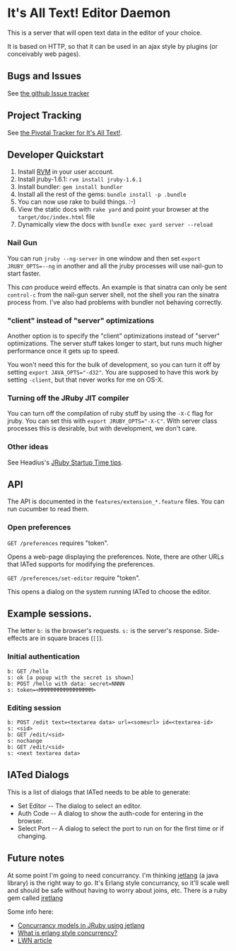 # It's All Text! Editor Daemon

This is a server that will open text data in the editor of your
choice.

It is based on HTTP, so that it can be used in an ajax style by
plugins (or conceivably web pages).

## Bugs and Issues

See [the github Issue tracker](https://github.com/docwhat/iated/issues)

## Project Tracking

See
[the Pivotal Tracker for It's All Text!](https://www.pivotaltracker.com/projects/178151).

## Developer Quickstart

1. Install [RVM](https://rvm.beginrescueend.com/) in your user
account.
2. Install jruby-1.6.1: `rvm install jruby-1.6.1`
3. Install bundler: `gem install bundler`
4. Install all the rest of the gems: `bundle install -p .bundle`
5. You can now use rake to build things. :-)
6. View the static docs with `rake yard`  and point your browser at
the `target/doc/index.html` file
7. Dynamically view the docs with `bundle exec yard server --reload`

### Nail Gun

You can run `jruby --ng-server` in one window and then set
`export JRUBY_OPTS=--ng` in another and all the jruby processes will
use nail-gun to start faster.

This *can*  produce weird effects.  An example is that sinatra can
only be sent `control-c`  from the nail-gun server shell, not the
shell you ran the sinatra process  from. I've also had problems with
bundler not behaving correctly.

### "client" instead of "server" optimizations

Another option is to specify the "client" optimizations instead of
"server" optimizations.  The server stuff takes longer to start, but
runs much higher performance once it gets up to speed.

You won't need this for the bulk of development, so you can turn it
off by setting `export JAVA_OPTS="-d32"`.  You are supposed to have this work
by setting `-client`, but that never works for me on OS-X.

### Turning off the JRuby JIT compiler

You can turn off the compilation of ruby stuff by using the `-X-C`
flag for jruby.  You can set this with `export
JRUBY_OPTS="-X-C"`. With server class processes this is desirable, but
with development, we don't care.

### Other ideas

See Headius's [JRuby Startup Time tips](http://blog.headius.com/2010/03/jruby-startup-time-tips.html).

## API

The API is documented in the `features/extension_*.feature` files. You
can run cucumber to read them.

### Open preferences

`GET /preferences` requires "token".

Opens a web-page displaying the preferences.  Note, there are other
URLs that IATed supports for modifying the preferences.

`GET /preferences/set-editor` require "token".

This opens  a dialog on the system running IATed to choose the editor.

## Example sessions.

The letter `b:` is the browser's requests. `s:` is the server's
response.  Side-effects are in square braces (`[]`).

### Initial authentication

    b: GET /hello
    s: ok [a popup with the secret is shown]
    b: POST /hello with data: secret=NNNN
    s: token=<MMMMMMMMMMMMMMMMM>

### Editing session

    b: POST /edit text=<textarea data> url=<someurl> id=<textarea-id>
    s: <sid>
    b: GET /edit/<sid>
    s: nochange
    b: GET /edit/<sid>
    s: <next textarea data>

## IATed Dialogs

This is a list of dialogs that IATed needs to be able to generate:

* Set Editor -- The dialog to select an editor.
* Auth Code -- A dialog to show the auth-code for entering in the
  browser.
* Select Port -- A dialog to select the port to run on for the first
  time or if changing.


## Future notes

At some point I'm going to need concurrancy.  I'm thinking
[jetlang](http://code.google.com/p/jetlang/) (a java library) is the
right way to go.  It's Erlang style concurrancy, so it'll scale well
and should be safe without having to worry about joins, etc.  There is
a ruby gem called [jretlang](http://github.com/reevesg/jretlang)

Some info here:

* [Concurrancy models in JRuby using jetlang](http://www.blog.wordaligned.com/2010/02/17/concurrency-models-in-jruby-using-jetlang/)
* [What is erlang style concurrency?](http://ulf.wiger.net/weblog/2008/02/06/what-is-erlang-style-concurrency/)
* [LWN article](http://lwn.net/Articles/441790/)

